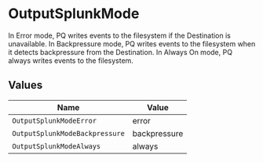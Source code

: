 # OutputSplunkMode

In Error mode, PQ writes events to the filesystem if the Destination is unavailable. In Backpressure mode, PQ writes events to the filesystem when it detects backpressure from the Destination. In Always On mode, PQ always writes events to the filesystem.


## Values

| Name                           | Value                          |
| ------------------------------ | ------------------------------ |
| `OutputSplunkModeError`        | error                          |
| `OutputSplunkModeBackpressure` | backpressure                   |
| `OutputSplunkModeAlways`       | always                         |